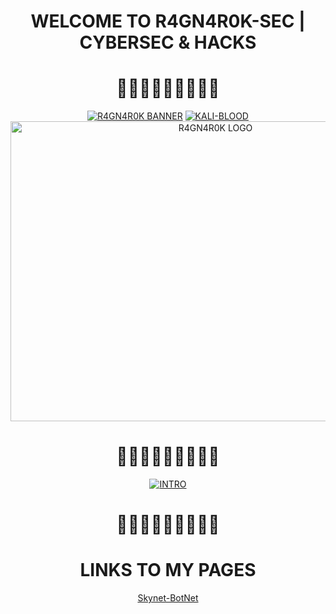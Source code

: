 <h1 align="center">WELCOME TO R4GN4R0K-SEC | CYBERSEC & HACKS</h1>
<h1 align="center">🏴‍☠️💥💥💥💥💥🏴‍☠️</h1>
<p align="center">
<a href="#"><img alt="R4GN4R0K BANNER" src="https://i.imgur.com/J7wuq7Q.png=for-the-badge"></a>
<a href="#"><img alt="KALI-BLOOD" src="https://i.imgur.com/SJ2ZQPD.png?style=for-the-badge"></a>
<a align="center"><img src="https://i.imgur.com/yFNB0Jr.png" width="640" height="480" alt="R4GN4R0K LOGO"></a>
<h1 align="center">🏴‍☠️💥💥💥💥💥🏴‍☠️</h1>
<p align="center">
<a href="#"><img alt="INTRO" src="https://i.imgur.com/Wp8JlAe.png=for-the-badge"></a>
<h1 align="center">🏴‍☠️💥💥💥💥💥🏴‍☠️</h1>
<h1 align="center">LINKS TO MY PAGES</h1>
  <div align="center">
    
  [Skynet-BotNet](https://r4gn4r0k-sec.github.io/Skynet-Botnet)
  

